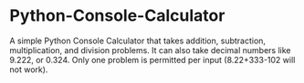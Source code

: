 # Python-Console-Calculator
A simple Python Console Calculator that takes addition, subtraction, multiplication, and division problems. It can also take decimal numbers like 9.222, or 0.324. Only one problem is permitted per input (8.22+333-102 will not work).
